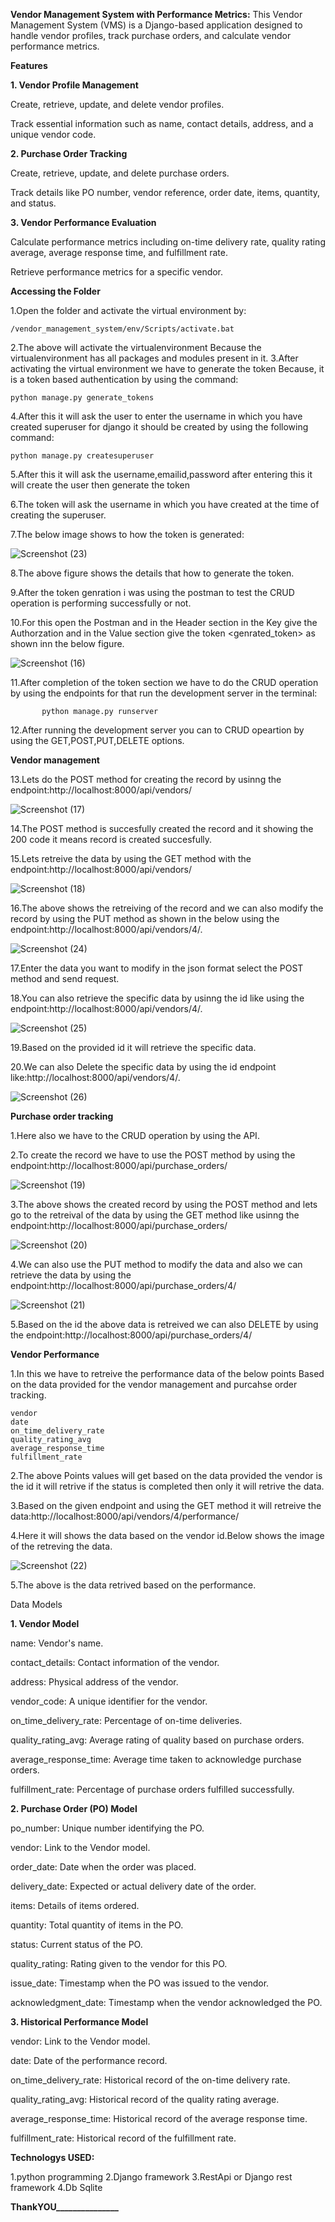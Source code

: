 **Vendor Management System with Performance Metrics:**
This Vendor Management System (VMS) is a Django-based application designed to handle vendor profiles, track purchase orders, and calculate vendor performance metrics.

**Features**

**1. Vendor Profile Management**

Create, retrieve, update, and delete vendor profiles.

Track essential information such as name, contact details, address, and a unique vendor code.

**2. Purchase Order Tracking**

Create, retrieve, update, and delete purchase orders.

Track details like PO number, vendor reference, order date, items, quantity, and status.

**3. Vendor Performance Evaluation**

Calculate performance metrics including on-time delivery rate, quality rating average, average response time, and fulfillment rate.

Retrieve performance metrics for a specific vendor.

**Accessing the Folder**

1.Open the folder and activate the virtual environment by:

    /vendor_management_system/env/Scripts/activate.bat

2.The above will activate the virtualenvironment Because the virtualenvironment has all packages and modules present in it.
3.After activating the virtual environment we have to generate the token Because, it is a token based authentication by using the command:

    python manage.py generate_tokens

4.After this it will ask the user to enter the username in which you have created superuser for django it should be created by  using the following command:

    python manage.py createsuperuser

5.After this it will ask the username,emailid,password after entering this it will create the user then generate the token

6.The token will ask the username in which you have created at the time of creating the superuser.

7.The below image shows to how the token is generated:


![Screenshot (23)](https://github.com/harikrishnanakka/vendor/assets/152170400/f30cd308-b7b9-4d29-b1b3-d0b0316cab7c)

8.The above figure shows the details that how to generate the token.

9.After the token genration i was using the postman to test the CRUD operation is performing successfully or not.

10.For this open the Postman and in the Header section in the Key give the Authorzation and in the Value section give the token <genrated_token> as shown inn the below figure.

![Screenshot (16)](https://github.com/harikrishnanakka/vendor/assets/152170400/1f098228-1c8d-4169-883e-1816defc7b45)


11.After completion of the token section we have to do the CRUD operation by using the endpoints for that run the development server in the terminal:

           python manage.py runserver

12.After running the development server you can to CRUD opeartion by using the GET,POST,PUT,DELETE options.

**Vendor management**

13.Lets do the POST method for creating the record by usinng the endpoint:http://localhost:8000/api/vendors/

![Screenshot (17)](https://github.com/harikrishnanakka/vendor/assets/152170400/5fb8075b-8c4b-4c5a-948a-7657fe392885)


14.The POST method is succesfully created the record and it showing the 200 code it means record is created succesfully.

15.Lets retreive the data by using the GET method with the endpoint:http://localhost:8000/api/vendors/

![Screenshot (18)](https://github.com/harikrishnanakka/vendor/assets/152170400/bcb11b61-5530-45da-b11a-2c2f03c5f0c6)

16.The above shows the retreiving of the record and we can also modify the record by using the PUT method as shown in the below using the endpoint:http://localhost:8000/api/vendors/4/.


![Screenshot (24)](https://github.com/harikrishnanakka/vendor/assets/152170400/da9697be-346e-4065-bc90-10502e9a1c19)


17.Enter the data you want to modify in the json format select the POST method and send request.

18.You can also retrieve the specific data by usinng the id  like using the endpoint:http://localhost:8000/api/vendors/4/.

![Screenshot (25)](https://github.com/harikrishnanakka/vendor/assets/152170400/39bb82e3-eebd-4a54-826b-f9d74a2722ee)


19.Based on the provided id it will retrieve the specific data.

20.We can also Delete the specific data by using the id endpoint like:http://localhost:8000/api/vendors/4/.

![Screenshot (26)](https://github.com/harikrishnanakka/vendor/assets/152170400/25a2c414-e1e2-45fb-ac5a-3928b4d82f3a)

**Purchase order tracking**


1.Here also we have to the CRUD operation by using the API.

2.To create the record we have to use the POST method by using the endpoint:http://localhost:8000/api/purchase_orders/


 ![Screenshot (19)](https://github.com/harikrishnanakka/vendor/assets/152170400/45243d58-efbd-4e6b-b211-eeabb378bbc6)

3.The above shows the created record by using the POST method and lets go to the retreival of the data by using the GET method like usinng the endpoint:http://localhost:8000/api/purchase_orders/

![Screenshot (20)](https://github.com/harikrishnanakka/vendor/assets/152170400/c62e6bd9-9ea4-4812-8ba7-48833c43bb23)

4.We can also use the PUT method to modify the data and also we can retrieve the data by using the endpoint:http://localhost:8000/api/purchase_orders/4/


![Screenshot (21)](https://github.com/harikrishnanakka/vendor/assets/152170400/e882a5be-ec97-4327-a067-279d6d766780)

5.Based on the id the above data is retreived we can also DELETE by using the endpoint:http://localhost:8000/api/purchase_orders/4/


**Vendor Performance**


1.In this we have to retreive the performance data of the below points Based on the data provided for the vendor management and purcahse order tracking.

    vendor 
    date 
    on_time_delivery_rate
    quality_rating_avg 
    average_response_time
    fulfillment_rate

2.The above Points values will get based on the data provided the vendor is the id it will retrive if the status is completed then only it will retrive the data.

3.Based on the given endpoint and using the GET method it will retreive the data:http://localhost:8000/api/vendors/4/performance/

4.Here it will shows the data based on the vendor id.Below shows the image of the retreving the data.

![Screenshot (22)](https://github.com/harikrishnanakka/vendor/assets/152170400/8ec2ef75-4339-48b9-92de-a2e0920956be)

5.The above is the data retrived based on the performance.


Data Models

**1. Vendor Model**

name: Vendor's name.

contact_details: Contact information of the vendor.

address: Physical address of the vendor.

vendor_code: A unique identifier for the vendor.

on_time_delivery_rate: Percentage of on-time deliveries.

quality_rating_avg: Average rating of quality based on purchase orders.

average_response_time: Average time taken to acknowledge purchase orders.

fulfillment_rate: Percentage of purchase orders fulfilled successfully.

**2. Purchase Order (PO) Model**

po_number: Unique number identifying the PO.

vendor: Link to the Vendor model.

order_date: Date when the order was placed.

delivery_date: Expected or actual delivery date of the order.

items: Details of items ordered.

quantity: Total quantity of items in the PO.

status: Current status of the PO.

quality_rating: Rating given to the vendor for this PO.

issue_date: Timestamp when the PO was issued to the vendor.

acknowledgment_date: Timestamp when the vendor acknowledged the PO.

**3. Historical Performance Model**

vendor: Link to the Vendor model.

date: Date of the performance record.

on_time_delivery_rate: Historical record of the on-time delivery rate.

quality_rating_avg: Historical record of the quality rating average.

average_response_time: Historical record of the average response time.

fulfillment_rate: Historical record of the fulfillment rate.

**Technologys USED:**

1.python programming 2.Django framework  3.RestApi or Django rest framework  4.Db Sqlite

**______________________________________________________________________ThankYOU_____________________________________________________________________________________**
